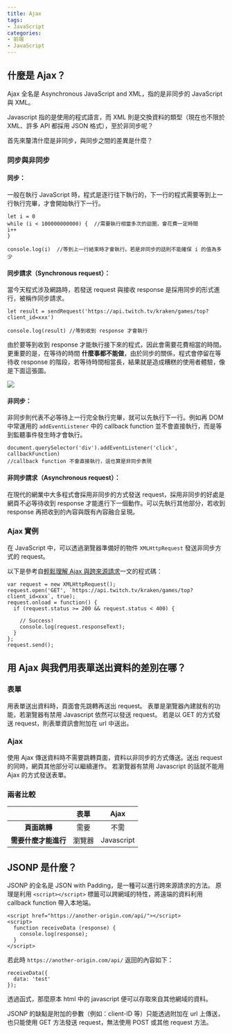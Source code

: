 ```yaml
---
title: Ajax
tags:
- JavaScript
categories:
- 前端
- JavaScript
---
```

## 什麼是 Ajax？
Ajax 全名是 Asynchronous JavaScript and XML，指的是非同步的 JavaScript 與 XML。

Javascript 指的是使用的程式語言，而 XML 則是交換資料的類型（現在也不限於 XML、許多 API 都採用 JSON 格式），至於非同步呢？

首先來釐清什麼是非同步，與同步之間的差異是什麼？

### 同步與非同步
#### 同步：
一般在執行 JavaScript 時，程式是逐行往下執行的，下一行的程式需要等到上一行執行完畢，才會開始執行下一行。
```javascript=
let i = 0
while (i < 100000000000) {  //需要執行相當多次的迴圈，會花費一定時間
i++
}

console.log(i)  //等到上一行結束時才會執行。若是非同步的話則不能確保 i 的值為多少
```
#### 同步請求（Synchronous request）：
當今天程式涉及網路時，若發送 request 與接收 response 是採用同步的形式進行，被稱作同步請求。
```javascript=
let result = sendRequest('https://api.twitch.tv/kraken/games/top?client_id=xxx')

console.log(result) //等到收到 response 才會執行
```
由於要等到收到 response 才能執行接下來的程式，因此會需要花費相當的時間。更重要的是，在等待的時間 **什麼事都不能做**，由於同步的關係，程式會停留在等待收 response 的階段，若等待時間相當長，結果就是造成糟糕的使用者體驗，像是下面這張圖。

![](https://i.imgur.com/Dv7RSSh.png)


#### 非同步：
非同步則代表不必等待上一行完全執行完畢，就可以先執行下一行。例如再 DOM 中常運用的 `addEventListener` 中的 callback function 並不會直接執行，而是等到監聽事件發生時才會執行。
```javascript=
document.querySelector('div').addEventListener('click', callbackFunction)
//callback function 不會直接執行，這也算是非同步表現
```

#### 非同步請求（Asynchronous request）：
在現代的網業中大多程式會採用非同步的方式發送 request，採用非同步的好處是網頁不必等待收到 response 才能進行下一個動作。可以先執行其他部分，若收到 response 再把收到的內容與既有內容融合呈現。

### Ajax 實例
在 JavaScript 中，可以透過瀏覽器準備好的物件 `XMLHttpRequest` 發送非同步方式的 request。

以下是參考自[輕鬆理解 Ajax 與跨來源請求](https://blog.huli.tw/2017/08/27/ajax-and-cors/)一文的程式碼：

```javascript=
var request = new XMLHttpRequest();
request.open('GET', `https://api.twitch.tv/kraken/games/top?client_id=xxx`, true);
request.onload = function() {
  if (request.status >= 200 && request.status < 400) {
  
    // Success!
    console.log(request.responseText);
  }
};
request.send();
```

## 用 Ajax 與我們用表單送出資料的差別在哪？
### 表單
用表單送出資料時，頁面會先跳轉再送出 request。
表單是瀏覽器內建就有的功能，若瀏覽器有禁用 Javascript 依然可以發送 request。
若是以 GET 的方式發送 request，則表單資訊會附加在 url 中送出。

### Ajax
使用 Ajax 傳送資料時不需要跳轉頁面，資料以非同步的方式傳送。送出 request 的同時，網頁其他部分可以繼續運作。
若瀏覽器有禁用 Javascript 的話就不能用 Ajax 的方式發送表單。

### 兩者比較
|                      |  表單  |    Ajax    |
|:--------------------:|:------:|:----------:|
|     **頁面跳轉**     |  需要  |    不需    |
| **需要什麼才能進行** | 瀏覽器 | Javascript |


## JSONP 是什麼？
JSONP 的全名是 JSON with Padding，是一種可以進行跨來源請求的方法。
原理是利用 `<script></script>` 標籤可以跨網域的特性，將遠端的資料利用 callback function 帶入本地端。
```htmlmixed=
<script href="https://another-origin.com/api/"></script>
<script>
  function receiveData (response) {
    console.log(response);
  }
</script>
```
若此時 `https://another-origin.com/api/` 返回的內容如下：
```javascript=
receiveData({
  data: 'test'
});
```
透過函式，那麼原本 html 中的 javascript 便可以存取來自其他網域的資料。

JSONP 的缺點是附加的參數（例如：client-ID 等）只能透過附加在 url 上傳送，也只能使用 GET 方法發送 request，無法使用 POST 或其他 request 方法。
